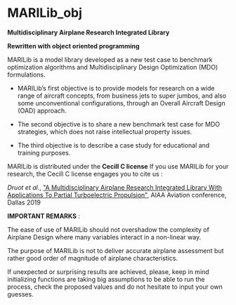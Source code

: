 # MARILib_obj
**Multidisciplinary Airplane Research Integrated Library**

**Rewritten with object oriented programming**

MARILib is a model library developed as a new test case to benchmark optimization algorithms and Multidisciplinary
Design Optimization (MDO) formulations.

* MARILib’s first objective is to provide models for research on a wide range of aircraft concepts, from business jets
to super jumbos, and also some unconventional configurations, through an Overall Aircraft Design (OAD) approach.

* The second objective is to share a new benchmark test case for MDO strategies, which does not raise intellectual
property issues.

* The third objective is to describe a case study for educational and training purposes.

MARILib is distributed under the **Cecill C license**
If you use MARILib for your research, the Cecill C license engages you to cite us :

*Druot et al.*, ["A Multidisciplinary Airplane Research Integrated Library
With Applications To Partial Turboelectric Propulsion"](https://arc.aiaa.org/doi/abs/10.2514/6.2019-3243), AIAA Aviation conference, Dallas 2019


**IMPORTANT REMARKS** :

The ease of use of MARILib should not overshadow the complexity of Airplane Design where many variables interact in a non-linear way.

The purpose of MARILib is not to deliver accurate airplane assessment but rather good order of magnitude of airplane characteristics.

If unexpected or surprising results are achieved, please, keep in mind initializing functions are taking big assumptions to be able
to run the process, check the proposed values and do not hesitate to input your own guesses.
